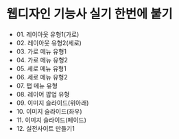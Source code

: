 

<h1>웹디자인 기능사 실기 한번에 붙기</h1>
<ul>
  <li>01. 레이아웃 유형1(가로)</li>
  <li>02. 레이아웃 유형2(세로) </li>
  <li>03. 가로 메뉴 유형1 </li>
  <li>04. 가로 메뉴 유형2 </li>
  <li>05. 세로 메뉴 유형1 </li>
  <li>06. 세로 메뉴 유형2 </li>
  <li>07. 탭 메뉴 유형 </li>
  <li>08. 레이어 팝업 유형 </li>
  <li>09. 이미지 슬라이드(위아래) </li>
  <li>10. 이미지 슬라이드(좌우) </li>
  <li>11. 이미지 슬라이드(페이드) </li>
  <li>12. 실전사이트 만들기1 </li>
</ul>
